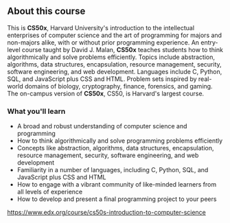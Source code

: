 ## About this course

This is **CS50x**, Harvard University's  introduction to the intellectual enterprises of computer science and the  art of programming for majors and non-majors alike, with or without  prior programming experience. An entry-level course taught by David J.  Malan, **CS50x** teaches students how to think  algorithmically and solve problems efficiently. Topics include  abstraction, algorithms, data structures, encapsulation, resource  management, security, software engineering, and web development.  Languages include C, Python, SQL, and JavaScript plus CSS and HTML.  Problem sets inspired by real-world domains of biology, cryptography,  finance, forensics, and gaming. The on-campus version of **CS50x**, CS50, is Harvard's largest course.

### What you'll learn

- A broad and robust understanding of computer science and programming
- How to think algorithmically and solve programming problems efficiently
- Concepts like abstraction, algorithms, data structures,  encapsulation, resource management, security, software engineering, and  web development
- Familiarity in a number of languages, including C, Python, SQL, and JavaScript plus CSS and HTML
- How to engage with a vibrant community of like-minded learners from all levels of experience
- How to develop and present a final programming project to your peers

https://www.edx.org/course/cs50s-introduction-to-computer-science
